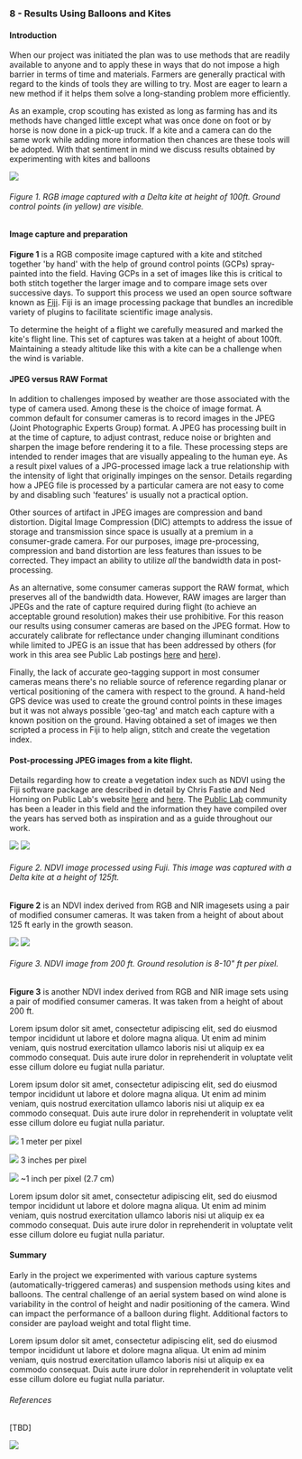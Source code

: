 ### 8 - Results Using Balloons and Kites

#### Introduction

When our project was initiated the plan was to use methods that are readily available to anyone and to apply these in 
ways that do not impose a high barrier in terms of time and materials. Farmers are generally practical with regard to the 
kinds of tools they are willing to try. Most are eager to learn a new method if it helps them solve 
a long-standing problem more efficiently. 

As an example, crop scouting has existed as long as farming has and its methods 
have changed little except what was once done on foot or by horse is now done in a pick-up truck. If a kite and a camera 
can do the same work while adding more information then chances are these tools will be adopted. With that sentiment in 
mind we discuss results obtained by experimenting with kites and balloons

![](img/kite_image_rgb.png)
###### Figure 1. RGB image captured with a Delta kite at height of 100ft. Ground control points (in yellow) are visible.

#### Image capture and preparation

__Figure 1__ is a RGB composite image captured with a kite and stitched together 'by hand' with the help of ground control points (GCPs) 
spray-painted into the field. Having GCPs in a set of images like this is critical to both stitch together the larger 
image and to compare image sets over successive days. To support this process we used an open source software known as 
[Fiji](https://fiji.sc/). Fiji is an image processing package that bundles an incredible variety of plugins to facilitate 
scientific image analysis.  

To determine the height of a flight we carefully measured and marked the kite's flight line. This set of 
captures was taken at a height of about 100ft. Maintaining a steady altitude like this with a kite can be a challenge when the 
wind is variable. 

#### JPEG versus RAW Format

In addition to challenges imposed by weather are those associated with the type of camera used. 
Among these is the choice of image format. A common default for consumer cameras is to record images in the JPEG (Joint Photographic Experts Group) format. A 
JPEG has processing built in at the time of capture, to adjust contrast, reduce noise 
or brighten and sharpen the image before rendering it to a file. These processing steps are intended 
to render images that are visually appealing to the human eye. As a result pixel values of a JPG-processed image lack a 
true relationship with the intensity of light that originally impinges on the sensor. Details regarding how a 
JPEG file is processed by a particular camera are not easy to come by and disabling such 'features' is usually not a practical option.

Other sources of artifact in JPEG images are compression and band distortion. Digital Image 
Compression (DIC) attempts to address the issue of storage and transmission since space is usually at a premium in a consumer-grade 
camera. For our purposes, image pre-processing, compression and band distortion are less features than issues to be corrected. 
They impact an ability to utilize _all_ the bandwidth data in post-processing.

As an alternative, some consumer cameras support the RAW format, which preserves all of the bandwidth data. However, RAW images are larger 
than JPEGs and the rate of capture required during flight (to achieve an acceptable ground resolution) makes their
use prohibitive. For this reason our results using consumer cameras are based on the JPEG format. How to accurately calibrate for reflectance 
under changing illuminant conditions while limited to JPEG is an issue that has been addressed by others (for
work in this area see Public Lab postings [here](https://publiclab.org/notes/nedhorning/07-10-2014/using-a-raw-image-to-calibrate-a-jpeg-image)
and [here](https://publiclab.org/notes/nedhorning/06-30-2015/automating-ndvi-calibration)). 

Finally, the lack of accurate geo-tagging support in most consumer cameras means there's no reliable source of reference regarding planar or 
vertical positioning of the camera with respect to the ground. A hand-held GPS device was used to create the ground
control points in these images but it was not always possible 'geo-tag' and match each capture with a known position 
on the ground. Having obtained a set of images we then scripted a process in Fiji to help align, stitch and create the vegetation index.  
   
#### Post-processing JPEG images from a kite flight.
Details regarding how to create a vegetation index such as NDVI using the Fiji software package are described in detail by Chris Fastie
and Ned Horning on Public Lab's website [here](https://publiclab.org/wiki/photo-monitoring-plugin) and 
[here](https://publiclab.org/notes/nedhorning/5-31-2012/registering-and-processing-photos-acquired-two-cameras). 
The [Public Lab](https://publiclab.org/) community has been a leader in this field and the information they have compiled 
over the years has served both as inspiration and as a guide throughout our work. 

![](img/2016_0513_122_rgb.jpg)
![](img/2016_0513_122_ndvi.jpg)
###### Figure 2. NDVI image processed using Fuji. This image was captured with a Delta kite at a height of 125ft.
__Figure 2__ is an NDVI index derived from RGB and NIR imagesets using a pair of modified consumer cameras. It was taken 
from a height of about about 125 ft early in the growth season.  

![](img/2016_0513_141_rgb.jpg)
![](img/2016_0513_168_ndvi_color.jpg)
###### Figure 3. NDVI image from 200 ft. Ground resolution is 8-10" ft per pixel.
__Figure 3__ is another NDVI index derived from RGB and NIR image sets using a pair of modified consumer cameras. It was taken 
from a height of about 200 ft.   

Lorem ipsum dolor sit amet, consectetur adipiscing elit, sed do eiusmod tempor incididunt ut labore et dolore magna aliqua. Ut enim ad minim veniam, quis nostrud exercitation ullamco laboris nisi ut aliquip ex ea commodo consequat. Duis aute irure dolor in reprehenderit in voluptate velit esse cillum dolore eu fugiat nulla pariatur.

Lorem ipsum dolor sit amet, consectetur adipiscing elit, sed do eiusmod tempor incididunt ut labore et dolore magna aliqua. Ut enim ad minim veniam, quis nostrud exercitation ullamco laboris nisi ut aliquip ex ea commodo consequat. Duis aute irure dolor in reprehenderit in voluptate velit esse cillum dolore eu fugiat nulla pariatur.


![](img/1m-resolution.png)
1 meter per pixel

![](img/3in-resolution.png)
3 inches per pixel

![](img/1in-resolution.png)
~1 inch per pixel (2.7 cm)

Lorem ipsum dolor sit amet, consectetur adipiscing elit, sed do eiusmod tempor incididunt ut labore et dolore magna aliqua. Ut enim ad minim veniam, quis nostrud exercitation ullamco laboris nisi ut aliquip ex ea commodo consequat. Duis aute irure dolor in reprehenderit in voluptate velit esse cillum dolore eu fugiat nulla pariatur.

#### Summary

Early in the project we experimented with various capture systems (automatically-triggered cameras) and suspension methods 
using kites and balloons. The central challenge of an aerial system based on wind alone is variability in the 
control of height and nadir positioning of the camera. Wind can impact the performance of a balloon during flight. 
Additional factors to consider are payload weight and total flight time. 

Lorem ipsum dolor sit amet, consectetur adipiscing elit, sed do eiusmod tempor incididunt ut labore et dolore magna aliqua. Ut enim ad minim veniam, quis nostrud exercitation ullamco laboris nisi ut aliquip ex ea commodo consequat. Duis aute irure dolor in reprehenderit in voluptate velit esse cillum dolore eu fugiat nulla pariatur.

###### References

[TBD]

![](img/farmera.png) 